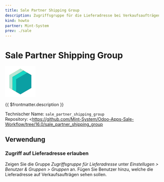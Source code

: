 ```yaml
---
title: Sale Partner Shipping Group
description: Zugriffsgruppe für die Lieferadresse bei Verkaufsaufträgen und Rechnungen.
kind: howto
partner: Mint-System
prev: ./sale
---
```


# Sale Partner Shipping Group

![icon_oms_box](attachments/icons_odoo_mint_system.png)

{{ $frontmatter.description }}

Technischer Name: `sale_partner_shipping_group`\
Repository: <https://github.com/Mint-System/Odoo-Apps-Sale-Workflow/tree/16.0/sale_partner_shipping_group

## Verwendung

### Zugriff auf Lieferadresse erlauben

Zeigen Sie die Gruppe *Zugriffsgruppe für Lieferadresse* unter *Einstellugen > Benutzer & Gruppen > Gruppen* an. Fügen Sie Benutzer hinzu, welche die Lieferadresse auf Verkaufsaufträgen sehen sollen.